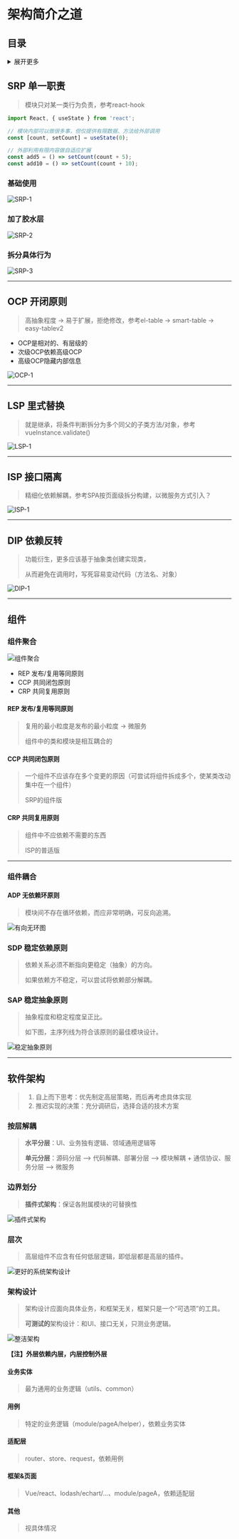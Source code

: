 # 架构简介之道

## 目录

<details>
<summary>展开更多</summary>
* [`SRP 单一职责`](#SRP 单一职责)
* [`OCP 开闭原则`](#OCP 开闭原则)
* [`LSP 里式替换`](#LSP 里式替换)
* [`ISP 接口隔离`](#ISP 接口隔离)
* [`DIP 依赖反转`](#DIP 依赖反转)
* [`组件`](#组件)
  * [`组件聚合`](#组件聚合)
  * [`REP 发布/复用等同原则`](#REP 发布/复用等同原则)
  * [`CCP 共同闭包原则`](#CCP 共同闭包原则)
  * [`CRP 共同复用原则`](#CRP 共同复用原则)
  * [`组件耦合`](#组件耦合)
* [软件架构](#软件架构)

</details>

## SRP 单一职责
> 模块只对某一类行为负责，参考react-hook

```js
import React, { useState } from 'react';

// 模块内部可以做很多事，但仅提供有限数据、方法给外部调用
const [count, setCount] = useState(0);

// 外部利用有限内容做自适应扩展
const add5 = () => setCount(count + 5);
const add10 = () => setCount(count + 10);
```

### 基础使用

![SRP-1](./SRP-1.jpeg)



### 加了胶水层

![SRP-2](./SRP-2.jpeg)

### 拆分具体行为

![SRP-3](./SRP-3.jpeg)

---

## OCP 开闭原则

> 高抽象程度 -> 易于扩展，拒绝修改，参考el-table -> smart-table -> easy-tablev2

- OCP是相对的、有层级的
- 次级OCP依赖高级OCP
- 高级OCP隐藏内部信息

![OCP-1](./OCP-1.jpeg)

---

## LSP 里式替换

> 就是继承，将条件判断拆分为多个同父的子类方法/对象，参考vueInstance.validate()

![LSP-1](./LSP-1.jpeg)

---

## ISP 接口隔离

> 精细化依赖解耦，参考SPA按页面级拆分构建，以微服务方式引入？

![ISP-1](./ISP-1.png)

---

## DIP 依赖反转

> 功能衍生，更多应该基于抽象类创建实现类，
>
> 从而避免在调用时，写死容易变动代码（方法名、对象）

![DIP-1](./DIP-1.jpeg)

---

## 组件

### 组件聚合

![组件聚合](组件聚合.jpeg)

- REP 发布/复用等同原则
- CCP 共同闭包原则
- CRP 共同复用原则



#### REP 发布/复用等同原则
> 复用的最小粒度是发布的最小粒度 -> 微服务
>
> 组件中的类和模块是相互耦合的



#### CCP 共同闭包原则

> 一个组件不应该存在多个变更的原因（可尝试将组件拆成多个，使某类改动集中在一个组件）
>
> SRP的组件版



#### CRP 共同复用原则

> 组件中不应依赖不需要的东西
>
> ISP的普适版

---

### 组件耦合

#### ADP 无依赖环原则

> 模块间不存在循环依赖，而应非常明确，可反向追溯。

![有向无环图](./有向无环图.jpeg)



### SDP 稳定依赖原则

> 依赖关系必须不断指向更稳定（抽象）的方向。
>
> 如果依赖方不稳定，可以尝试将依赖部分解耦。

### SAP 稳定抽象原则

> 抽象程度和稳定程度呈正比。
>
> 如下图，主序列线为符合该原则的最佳模块设计。

![稳定抽象原则](./稳定抽象原则.jpeg)

---

## 软件架构

> 1. 自上而下思考：优先制定高层策略，而后再考虑具体实现
> 2. 推迟实现的决策：充分调研后，选择合适的技术方案

### 按层解耦

> **水平分层**：UI、业务独有逻辑、领域通用逻辑等
>
> **单元分层**：源码分层 --> 代码解耦、部署分层 --> 模块解耦 + 通信协议、服务分层 --> 微服务

### 边界划分

> **插件式架构**：保证各附属模块的可替换性

![插件式架构](./插件式架构.jpeg)



### 层次

> 高层组件不应含有任何低层逻辑，即低层都是高层的插件。

![更好的系统架构设计](./更好的系统架构设计.jpeg)



### 架构设计

> 架构设计应面向具体业务，和框架无关，框架只是一个“可选项”的工具。
>
> **可测试的**架构设计：和UI、接口无关，只测业务逻辑。

![整洁架构](./整洁架构.jpeg)



**【注】外层依赖内层，内层控制外层**



#### 业务实体

> 最为通用的业务逻辑（utils、common）

#### 用例

> 特定的业务逻辑（module/pageA/helper），依赖业务实体

#### 适配层

> router、store、request，依赖用例

#### 框架&页面

> Vue/react、lodash/echart/...、module/pageA，依赖适配层

#### 其他

>  视具体情况